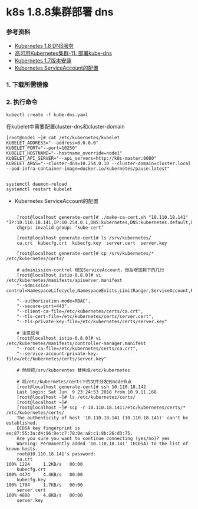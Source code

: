 # k8s 1.8.8集群部署 dns

### 参考资料

* [Kubernetes 1.8 DNS服务](http://www.lstop.pub/2017/12/04/Kubernetes-1-8-DNS%E6%9C%8D%E5%8A%A1/)
* [高可用Kubernetes集群-11. 部署kube-dns](https://www.cnblogs.com/netonline/p/8858809.html)
* [Kubernetes 1.7版本安装](http://www.cnblogs.com/ericnie/p/7904617.html)
* [Kubernetes ServiceAccount的配置](https://www.cnblogs.com/ericnie/p/6894688.html)


### 1. 下载所需镜像

### 2. 执行命令

    kubectl create -f kube-dns.yaml



在kubelet中需要配置cluster-dns和cluster-domain

    [root@node1 ~]# cat /etc/kubernetes/kubelet 
    KUBELET_ADDRESS="--address=0.0.0.0"
	KUBELET_PORT="--port=10250"
	KUBELET_HOSTNAME="--hostname_override=node1"
	KUBELET_API_SERVER="--api_servers=http://k8s-master:8080"
	KUBELET_ARGS="--cluster-dns=10.254.0.10 --cluster-domain=cluster.local --pod-infra-container-image=docker.io/kubernetes/pause:latest"


	systemctl daemon-reload 
	systemctl restart kubelet




* Kubernetes ServiceAccount的配置

```

    [root@localhost generate-cert]# ./make-ca-cert.sh "10.110.18.141" "IP:10.110.18.141,IP:10.254.0.1,DNS:kubernetes,DNS:kubernetes.default,DNS:kubernetes.default.svc,DNS:kubernetes.default.svc.cluster.local"
	chgrp: invalid group: ‘kube-cert’

	[root@localhost generate-cert]# ls /srv/kubernetes/
	ca.crt  kubecfg.crt  kubecfg.key  server.cert  server.key
   
    [root@localhost generate-cert]# cp /srv/kubernetes/* /etc/kubernetes/certs/

	# adminission-control 增加ServiceAccount，然后增加剩下的几行 
	[root@localhost istio-0.8.0]# vi /etc/kubernetes/manifests/apiserver.manifest 
    "--admission-control=NamespaceLifecycle,NamespaceExists,LimitRanger,ServiceAccount,ResourceQuota",

    "--authorization-mode=RBAC",
    "--secure-port=443",
    "--client-ca-file=/etc/kubernetes/certs/ca.crt",
    "--tls-cert-file=/etc/kubernetes/certs/server.cert",
    "--tls-private-key-file=/etc/kubernetes/certs/server.key"
    
	# 注意逗号
	[root@localhost istio-0.8.0]# vi /etc/kubernetes/manifests/controller-manager.manifest
	"--root-ca-file=/etc/kubernetes/certs/ca.crt",
    "--service-account-private-key-file=/etc/kubernetes/certs/server.key"
	
	# 然后把/srv/kuberentes 替换成/etc/kubernetes

	# 将/etc/kubernetes/certs下的文件分发到node节点
	[root@localhost generate-cert]# ssh 10.110.18.142
	Last login: Sat Jun  9 23:24:53 2018 from 10.9.11.168
	[root@localhost ~]# ls /etc/kubernetes/certs/
	[root@localhost ~]# 
	[root@localhost ~]# scp -r 10.110.18.141:/etc/kubernetes/certs/* /etc/kubernetes/certs/
	The authenticity of host '10.110.18.141 (10.110.18.141)' can't be established.
	ECDSA key fingerprint is ee:87:55:3a:d4:96:9e:c7:78:0e:a8:c1:8b:26:d3:75.
	Are you sure you want to continue connecting (yes/no)? yes
	Warning: Permanently added '10.110.18.141' (ECDSA) to the list of known hosts.
	root@10.110.18.141's password: 
	ca.crt                                                                                                                                            100% 1224     1.2KB/s   00:00    
	kubecfg.crt                                                                                                                                       100% 4474     4.4KB/s   00:00    
	kubecfg.key                                                                                                                                       100% 1704     1.7KB/s   00:00    
	server.cert                                                                                                                                       100% 4880     4.8KB/s   00:00    
	server.key  
	